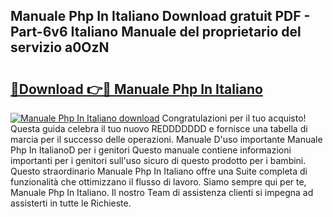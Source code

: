 ## Manuale Php In Italiano Download gratuit PDF - Part-6v6 Italiano Manuale del proprietario del servizio a0OzN

# <h2><a href="http://dfginw5.blite.top/?on=Manuale+Php+In+Italiano">🔗Download 👉🔴 Manuale Php In Italiano</a></h2>

[![Manuale Php In Italiano download](https://i.imgur.com/lujVjoI.png)](http://dfginw5.blite.top/?on=Manuale+Php+In+Italiano)
Congratulazioni per il tuo acquisto! Questa guida celebra il tuo nuovo REDDDDDDD e fornisce una tabella di marcia per il successo delle operazioni. Manuale D'uso importante Manuale Php In ItalianoD per i genitori Questo manuale contiene informazioni importanti per i genitori sull'uso sicuro di questo prodotto per i bambini. Questo straordinario Manuale Php In Italiano offre una Suite completa di funzionalità che ottimizzano il flusso di lavoro. Siamo sempre qui per te, Manuale Php In Italiano. Il nostro Team di assistenza clienti si impegna ad assisterti in tutte le Richieste.
